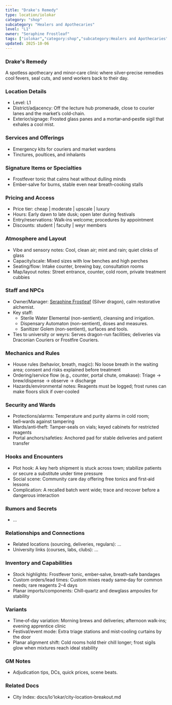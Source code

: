 ```yaml
---
title: "Drake's Remedy"
type: location/iolokar
category: "shop"
subcategory: "Healers and Apothecaries"
level: "L1"
owner: "Seraphine Frostleaf"
tags: ["iolokar","category:shop","subcategory:Healers and Apothecaries","level:L1"]
updated: 2025-10-06
---
```

### Drake's Remedy

A spotless apothecary and minor‑care clinic where silver‑precise remedies cool fevers, seal cuts, and send workers back to their day.

### Location Details

- Level: L1
- District/adjacency: Off the lecture hub promenade, close to courier lanes and the market’s cold‑chain.
- Exterior/signage: Frosted glass panes and a mortar‑and‑pestle sigil that exhales a cool mist.

### Services and Offerings

- Emergency kits for couriers and market wardens
- Tinctures, poultices, and inhalants

### Signature Items or Specialties

- Frostfever tonic that calms heat without dulling minds
- Ember‑salve for burns, stable even near breath‑cooking stalls

### Pricing and Access

- Price tier: cheap | moderate | upscale | luxury
- Hours: Early dawn to late dusk; open later during festivals
- Entry/reservations: Walk‑ins welcome; procedures by appointment
- Discounts: student | faculty | weyr members

### Atmosphere and Layout

- Vibe and sensory notes: Cool, clean air; mint and rain; quiet clinks of glass
- Capacity/scale: Mixed sizes with low benches and high perches
- Seating/flow: Intake counter, brewing bay, consultation rooms
- Map/layout notes: Street entrance, counter, cold room, private treatment cubbies

### Staff and NPCs

- Owner/Manager: [Seraphine Frostleaf](../People/seraphine-frostleaf.md) (Silver dragon), calm restorative alchemist.
- Key staff:
  - Sterile Water Elemental (non-sentient), cleansing and irrigation.
  - Dispensary Automaton (non-sentient), doses and measures.
  - Sanitizer Golem (non-sentient), surfaces and tools.
- Ties to university or weyrs: Serves dragon-run facilities; deliveries via Draconian Couriers or Frostfire Couriers.

### Mechanics and Rules

- House rules (behavior, breath, magic): No loose breath in the waiting area; consent and risks explained before treatment
- Ordering/service flow (e.g., counter, portal chute, omakase): Triage → brew/dispense → observe → discharge
- Hazards/environmental notes: Reagents must be logged; frost runes can make floors slick if over‑cooled

### Security and Wards

- Protections/alarms: Temperature and purity alarms in cold room; bell‑wards against tampering
- Wards/anti‑theft: Tamper‑seals on vials; keyed cabinets for restricted reagents
- Portal anchors/safeties: Anchored pad for stable deliveries and patient transfer

### Hooks and Encounters

- Plot hook: A key herb shipment is stuck across town; stabilize patients or secure a substitute under time pressure
- Social scene: Community care day offering free tonics and first‑aid lessons
- Complication: A recalled batch went wide; trace and recover before a dangerous interaction

### Rumors and Secrets

- ...

### Relationships and Connections

- Related locations (sourcing, deliveries, regulars): ...
- University links (courses, labs, clubs): ...

### Inventory and Capabilities

- Stock highlights: Frostfever tonic, ember‑salve, breath‑safe bandages
- Custom orders/lead times: Custom mixes ready same‑day for common needs; rare reagents 2–4 days
- Planar imports/components: Chill‑quartz and dewglass ampoules for stability

### Variants

- Time‑of‑day variation: Morning brews and deliveries; afternoon walk‑ins; evening apprentice clinic
- Festival/event mode: Extra triage stations and mist‑cooling curtains by the door
- Planar alignment shift: Cold rooms hold their chill longer; frost sigils glow when mixtures reach ideal stability

### GM Notes

- Adjudication tips, DCs, quick prices, scene beats.

### Related Docs

- City Index: docs/Io'lokar/city-location-breakout.md
